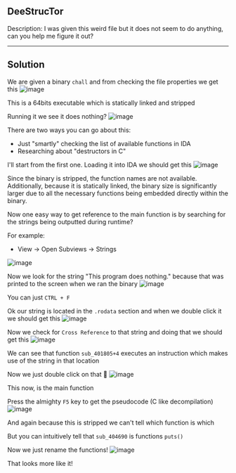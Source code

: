 ## DeeStrucTor

Description: I was given this weird file but it does not seem to do anything, can you help me figure it out?

---
Solution
---

We are given a binary `chall` and from checking the file properties we get this
![image](https://github.com/user-attachments/assets/b8cf86f9-a503-4ff1-8991-06c69e1f9088)

This is a 64bits executable which is statically linked and stripped

Running it we see it does nothing?
![image](https://github.com/user-attachments/assets/1fb73a9a-179e-4623-b0d5-dc0472e42f47)

There are two ways you can go about this:
- Just "smartly" checking the list of available functions in IDA
- Researching about "destructors in C"

I'll start from the first one. Loading it into IDA we should get this
![image](https://github.com/user-attachments/assets/0156a070-1823-44d5-ac0b-ddd8137cec01)

Since the binary is stripped, the function names are not available. Additionally, because it is statically linked, the binary size is significantly larger due to all the necessary functions being embedded directly within the binary.

Now one easy way to get reference to the main function is by searching for the strings being outputted during runtime?

For example:
- View -> Open Subviews -> Strings

![image](https://github.com/user-attachments/assets/005b4e0e-31cb-489a-93f1-1557bd5ac117)

Now we look for the string "This program does nothing." because that was printed to the screen when we ran the binary
![image](https://github.com/user-attachments/assets/64a3bf87-6b3d-4980-9a5b-954d839cd7ad)

You can just `CTRL + F`

Ok our string is located in the `.rodata` section and when we double click it we should get this
![image](https://github.com/user-attachments/assets/80ebbf78-4460-4707-bdcb-679149e51ded)

Now we check for `Cross Reference` to that string and doing that we should get this
![image](https://github.com/user-attachments/assets/d9e1841c-e3d6-489b-a95c-e773d167f33c)

We can see that function `sub_401805+4` executes an instruction which makes use of the string in that location

Now we just double click on that 🙂
![image](https://github.com/user-attachments/assets/a884bbba-e094-4ea6-81ab-f9b4d6324edb)

This now, is the main function

Press the almighty `F5` key to get the pseudocode (C like decompilation)
![image](https://github.com/user-attachments/assets/ae0c5c3d-135f-41cc-99e2-e5c770966184)

And again because this is stripped we can't tell which function is which

But you can intuitively tell that `sub_404690` is functions `puts()`

Now we just rename the functions!
![image](https://github.com/user-attachments/assets/e4a20162-e7ef-4498-9fb8-90440897f2c3)

That looks more like it!














